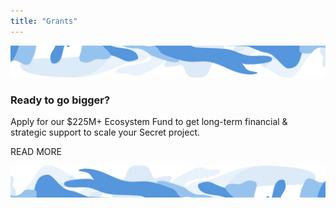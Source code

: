 ```yaml
---
title: "Grants"
---
```


<column class="blue__swirl__top" mode="full">

<block>

<img class="get-scrt__align-img" src="../../src/assets/swirl-blue-top.svg" /> 

</block>

</column>






<!-- Tools -->
<column class="spacer-s">

<block>

<grants-hero>
    
</grants-hero>

</block>

</column>








<column class="spacer-s">

<block>

<ecosystem-funding-why-build>
    
</ecosystem-funding-why-build>

</block>

</column>







<column class="spacer-s">

<grants-build>

</grants-build>

</column> 






<!-- <column class="spacer-s page-ecosystem__apply" >

<block class="">

<div class="page-grants__spacer">

### Start building on Secret — for real
    
<p class="page-grants__p">Apply for a Secret Grant and get the funding you need to turn your ideas into reality.</p>
    
<btn class="no-arrow" url="https://github.com/scrtlabs/Grants" >APPLY FOR FUNDING</btn>

</div>

</block>

</column> -->









<column class="spacer-s" >

<block class="">

<div class="page-grants__spacer">

### Ready to go bigger?
    
<p class="page-ecosystem__grant__content__p">Apply for our $225M+ Ecosystem Fund to get long-term financial & strategic support to scale your Secret project.</p>
    
<btn class="no-arrow" url="../ecosystem/funding" >READ MORE</btn>

</div>

</block>

</column>








<!-- General CTAs -->
<column class="spacer-s" number="3" number-m="2" number-s="1">

<block >

<general-ctas id="get-started"></general-ctas>

</block>

<block >

<general-ctas id="build-on-secret"></general-ctas>

</block>

<block >

<general-ctas id="join-the-community"></general-ctas>

</block>

</column >





<column class="blue__swirl__bottom" mode="full">

<block>

<img class="get-scrt__align-img" src="../../src/assets/swirl-blue-bottom.svg" /> 

</block>

</column>